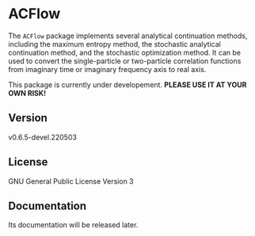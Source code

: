 # ACFlow

The `ACFlow` package implements several analytical continuation methods, including the maximum entropy method, the stochastic analytical continuation method, and the stochastic optimization method. It can be used to convert the single-particle or two-particle correlation functions from imaginary time or imaginary frequency axis to real axis.

This package is currently under developement. **PLEASE USE IT AT YOUR OWN RISK!**

## Version

v0.6.5-devel.220503

## License

GNU General Public License Version 3

## Documentation

Its documentation will be released later.
